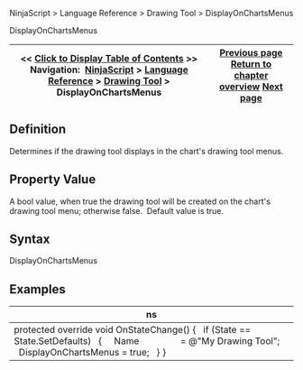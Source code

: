 ﻿
NinjaScript > Language Reference > Drawing Tool > DisplayOnChartsMenus

DisplayOnChartsMenus

| << [Click to Display Table of Contents](displayonchartsmenus.md) >> **Navigation:**     [NinjaScript](ninjascript.md) > [Language Reference](language_reference_wip.md) > [Drawing Tool](drawing_tools.md) > DisplayOnChartsMenus | [Previous page](createanchor.md) [Return to chapter overview](drawing_tools.md) [Next page](dispose.md) |
| --- | --- |
## Definition
Determines if the drawing tool displays in the chart's drawing tool menus.
 
## Property Value
A bool value, when true the drawing tool will be created on the chart's drawing tool menu; otherwise false.  Default value is true.
 
## Syntax
DisplayOnChartsMenus
 
## Examples

| ns |
| --- |
| protected override void OnStateChange() {    if (State == State.SetDefaults)    {      Name                 = @"My Drawing Tool";      DisplayOnChartsMenus = true;    } } |
